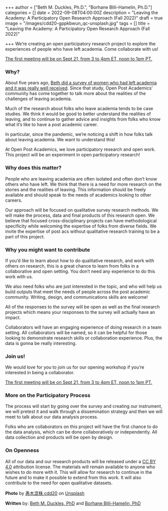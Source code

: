+++
author = ["Beth M. Duckles, Ph.D.", "Borhane Blili-Hamelin, Ph.D."]
categories = []
date = 2022-09-08T04:00:00Z
description = "Leaving the Academy: A Participatory Open Research Approach (Fall 2022)"
draft = true
image = "/images/cdd20-gppkbwun_qc-unsplash.jpg"
tags = []
title = "Leaving the Academy: A Participatory Open Research Approach (Fall 2022)"

+++
We’re creating an open participatory research project to explore the experiences of people who have left academia. Come collaborate with us! 

[The first meeting will be on Sept 21, from 3 to 4pm ET, noon to 1pm PT.](https://www.eventbrite.com/e/leaving-the-academy-a-participatory-open-research-approach-fall-2022-tickets-416064298517)

### **Why?**

About five years ago, [Beth did a survey of women who had left academia and it was really well received](https://static1.squarespace.com/static/5a0cc397f09ca473053aea14/t/5aa700b071c10baf62f8ea88/1520894128791/What+I+Wish+I+Had+KnownFINAL.pdf). Since that study, Open Post Academics’ community has come together to talk more about the realities of the challenges of leaving academia.

Much of the research about folks who leave academia tends to be case studies. We think it would be good to better understand the realities of leaving, and to continue to gather advice and insights from folks who know what it’s like to have a post academic career.

In particular, since the pandemic, we’re noticing a shift in how folks talk about leaving academia. We want to understand this!

At Open Post Academics, we love participatory research and open work. This project will be an experiment in open participatory research!

### **Why does this matter?**

People who are leaving academia are often isolated and often don’t know others who have left. We think that there is a need for more research on the stories and the realities of leaving. This information should be freely available and should speak to the needs of academics looking to other careers.

Our approach will be focused on qualitative survey research methods. We will make the process, data and final products of this research open. We believe that focused cross-disciplinary projects can have methodological specificity while welcoming the expertise of folks from diverse fields. We invite the expertise of post acs without qualitative research training to be a part of this project.

### **Why you might want to contribute**

If you’d like to learn about how to do qualitative research, and work with others on research, this is a great chance to learn from folks in a collaborative and open setting. You don’t need any experience to do this work with us.

We also need folks who are just interested in the topic, and who will help us build outputs that meet the needs of people across the post academic community. Writing, design, and communications skills are welcome!

All of the responses to the survey will be open as well as the final research projects which means your responses to the survey will actually have an impact.

Collaborators will have an engaging experience of doing research in a team setting. All collaborators will be named, so it can be helpful for those looking to demonstrate research skills or collaboration experience. Plus, the data is gonna be really interesting.

### **Join us!**

We would love for you to join us for our opening workshop if you’re interested in being a collaborator.

[The first meeting will be on Sept 21, from 3 to 4pm ET, noon to 1pm PT.](https://www.eventbrite.com/e/leaving-the-academy-a-participatory-open-research-approach-fall-2022-tickets-416064298517)

### **More on the Participatory Process**

The process will start by going over the survey and creating our instrument, we will pretest it and walk through a dissemination strategy and then we will meet to talk about our data analysis process.

Folks who are collaborators on this project will have the first chance to do the data analysis, which can be done collaboratively or independently. All data collection and products will be open by design.

### **On Openness**

All of our data and our research products will be released under a [CC BY 4.0](https://creativecommons.org/licenses/by/4.0/) attribution license. The materials will remain available to anyone who wishes to do more with it. This will allow for research to continue in the future and to make it possible to extend from this work. It will also contribute to the need for open qualitative datasets.

**Photo** by [愚木混株 cdd20](https://unsplash.com/@cdd20?utm_source=unsplash&utm_medium=referral&utm_content=creditCopyText) on [Unsplash](https://unsplash.com/?utm_source=unsplash&utm_medium=referral&utm_content=creditCopyText)

**Written** by: [Beth M. Duckles, PhD](https://bethduckles.com/) and [Borhane Blili-Hamelin, PhD](https://borhane.xyz/)